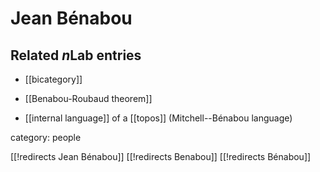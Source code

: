 # Jean B&#233;nabou


## Related $n$Lab entries

* [[bicategory]]

* [[Benabou-Roubaud theorem]]

* [[internal language]] of a [[topos]] (Mitchell--B&#233;nabou language)


category: people

[[!redirects Jean Bénabou]]
[[!redirects Benabou]]
[[!redirects Bénabou]]